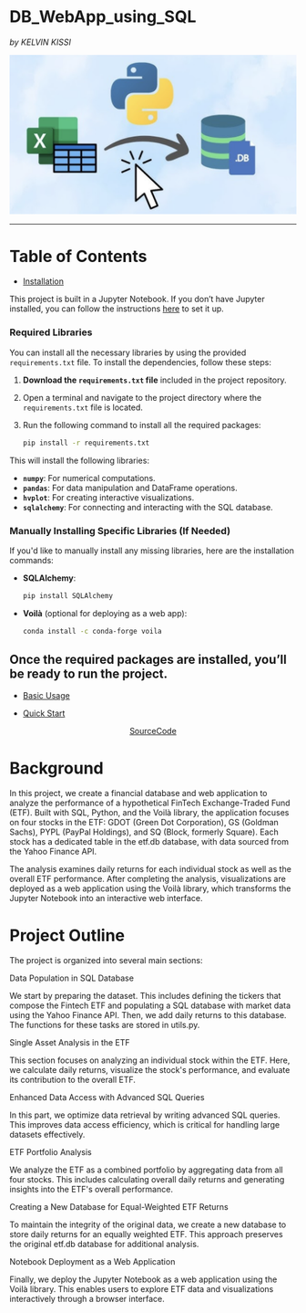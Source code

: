 # DB_WebApp_using_SQL

*by KELVIN KISSI*

![Display](Resources/DBsql.png)

---

# Table of Contents

- [Installation](#installation)
   
This project is built in a Jupyter Notebook. If you don’t have Jupyter installed, you can follow the instructions [here](https://jupyterlab.readthedocs.io/en/stable/getting_started/installation.html) to set it up.

### Required Libraries

You can install all the necessary libraries by using the provided `requirements.txt` file. To install the dependencies, follow these steps:

1. **Download the `requirements.txt` file** included in the project repository.
2. Open a terminal and navigate to the project directory where the `requirements.txt` file is located.
3. Run the following command to install all the required packages:

   ```bash
   pip install -r requirements.txt
   ```

This will install the following libraries:
- **`numpy`**: For numerical computations.
- **`pandas`**: For data manipulation and DataFrame operations.
- **`hvplot`**: For creating interactive visualizations.
- **`sqlalchemy`**: For connecting and interacting with the SQL database.

### Manually Installing Specific Libraries (If Needed)

If you'd like to manually install any missing libraries, here are the installation commands:
- **SQLAlchemy**:
  ```bash
  pip install SQLAlchemy
  ```
- **Voilà** (optional for deploying as a web app):
  ```bash
  conda install -c conda-forge voila
  ```
Once the required packages are installed, you’ll be ready to run the project.
---

   
- [Basic Usage](#basic-usage)

- [Quick Start](#quick-start)
   


 <div align="center">
   
   [SourceCode](https://github.com/kelvinkissi/Financial-Databases-SQL/blob/main/etf_analyzer.ipynb)
   
</div>


# Background

In this project, we create a financial database and web application to analyze the performance of a hypothetical FinTech Exchange-Traded Fund (ETF). Built with SQL, Python, and the Voilà library, the application focuses on four stocks in the ETF: GDOT (Green Dot Corporation), GS (Goldman Sachs), PYPL (PayPal Holdings), and SQ (Block, formerly Square). Each stock has a dedicated table in the etf.db database, with data sourced from the Yahoo Finance API.

The analysis examines daily returns for each individual stock as well as the overall ETF performance. After completing the analysis, visualizations are deployed as a web application using the Voilà library, which transforms the Jupyter Notebook into an interactive web interface.


# Project Outline

The project is organized into several main sections:

Data Population in SQL Database

We start by preparing the dataset. This includes defining the tickers that compose the Fintech ETF and populating a SQL database with market data using the Yahoo Finance API. Then, we add daily returns to this database. The functions for these tasks are stored in utils.py.

Single Asset Analysis in the ETF

This section focuses on analyzing an individual stock within the ETF. Here, we calculate daily returns, visualize the stock's performance, and evaluate its contribution to the overall ETF.

Enhanced Data Access with Advanced SQL Queries

In this part, we optimize data retrieval by writing advanced SQL queries. This improves data access efficiency, which is critical for handling large datasets effectively.

ETF Portfolio Analysis

We analyze the ETF as a combined portfolio by aggregating data from all four stocks. This includes calculating overall daily returns and generating insights into the ETF's overall performance.

Creating a New Database for Equal-Weighted ETF Returns

To maintain the integrity of the original data, we create a new database to store daily returns for an equally weighted ETF. This approach preserves the original etf.db database for additional analysis.

Notebook Deployment as a Web Application

Finally, we deploy the Jupyter Notebook as a web application using the Voilà library. This enables users to explore ETF data and visualizations interactively through a browser interface.
